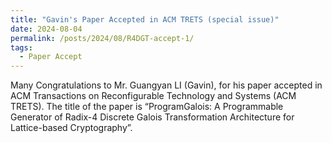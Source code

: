 ```yaml
---
title: "Gavin's Paper Accepted in ACM TRETS (special issue)"
date: 2024-08-04
permalink: /posts/2024/08/R4DGT-accept-1/
tags:
  - Paper Accept
---
```


Many Congratulations to Mr. Guangyan LI (Gavin), for his paper accepted in ACM Transactions on Reconfigurable Technology and Systems (ACM TRETS). The title of the paper is “ProgramGalois: A Programmable Generator of Radix-4 Discrete Galois Transformation Architecture for Lattice-based Cryptography”.

